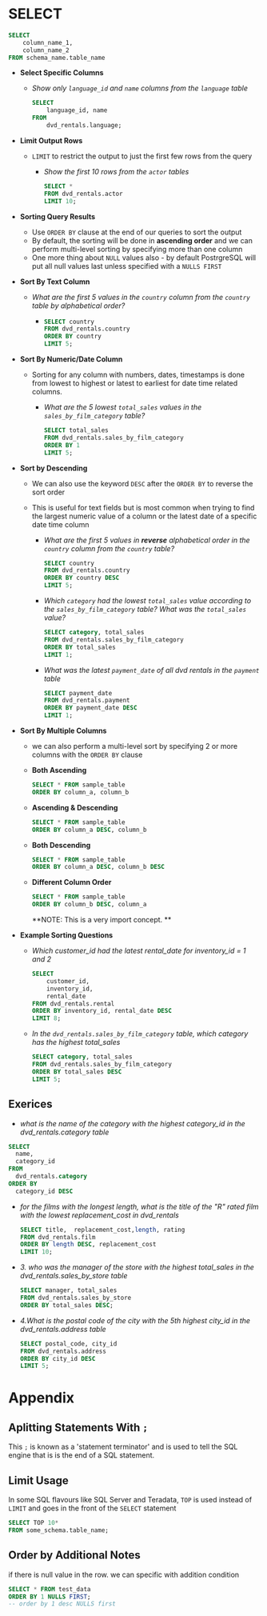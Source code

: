 # SELECT

```sql
SELECT
	column_name_1,
	column_name_2
FROM schema_name.table_name
```

- **Select Specific Columns**

  - *Show only `language_id` and `name` columns from the `language` table*

    ```sql
    SELECT
    	language_id, name
    FROM 
    	dvd_rentals.language;
    ```

- **Limit Output Rows**

  - `LIMIT` to restrict the output to just the first few rows from the query

    - *Show the first 10 rows from the `actor` tables*

      ```sql
      SELECT *
      FROM dvd_rentals.actor
      LIMIT 10;
      ```

- **Sorting Query Results**

  - Use `ORDER BY` clause at the end of our queries to sort the output
  - By default, the sorting will be done in **ascending order** and we can perform multi-level sorting by specifying more than one column
  - One more thing about `NULL` values also - by default PostrgreSQL will put all null values last unless specified with a `NULLS FIRST` 

- **Sort By Text Column**

  - *What are the first 5 values in the `country` column from the `country` table by alphabetical order?*

    - ```sql
      SELECT country
      FROM dvd_rentals.country
      ORDER BY country
      LIMIT 5;
      ```

- **Sort By Numeric/Date Column**

  - Sorting for any column with numbers, dates, timestamps is done from lowest to highest or latest to earliest for date time related columns.

    - *What are the 5 lowest `total_sales` values in the `sales_by_film_category` table?*

      ```sql
      SELECT total_sales
      FROM dvd_rentals.sales_by_film_category
      ORDER BY 1
      LIMIT 5;
      ```

- **Sort by Descending**

  - We can also use the keyword `DESC` after the `ORDER BY` to reverse the sort order

  - This is useful for text fields but is most common when trying to find the largest numeric value of a column or the latest date of a specific date time column

    - *What are the first 5 values in **reverse** alphabetical order in the `country` column from the `country` table?*

      ```sql
      SELECT country
      FROM dvd_rentals.country
      ORDER BY country DESC
      LIMIT 5; 
      ```

      

    - *Which `category` had the lowest `total_sales` value according to the `sales_by_film_category` table? What was the `total_sales` value?*

      ```sql
      SELECT category, total_sales
      FROM dvd_rentals.sales_by_film_category
      ORDER BY total_sales
      LIMIT 1;
      ```

    - *What was the latest `payment_date` of all dvd rentals in the `payment` table*

      ```sql
      SELECT payment_date
      FROM dvd_rentals.payment
      ORDER BY payment_date DESC
      LIMIT 1;
      ```

- **Sort By Multiple Columns**

  - we can also perform a multi-level sort by specifying 2 or more columns with the `ORDER BY` clause

  - **Both Ascending**

    ```sql
    SELECT * FROM sample_table
    ORDER BY column_a, column_b
    ```

  - **Ascending & Descending**

    ```sql
    SELECT * FROM sample_table
    ORDER BY column_a DESC, column_b
    ```

  - **Both Descending**

    ```sql
    SELECT * FROM sample_table
    ORDER BY column_a DESC, column_b DESC
    ```

  - **Different Column Order**

    ```sql
    SELECT * FROM sample_table
    ORDER BY column_b DESC, column_a
    ```

    **NOTE: This is a very import concept. **

- **Example Sorting Questions**

  - *Which customer_id had the latest rental_date for inventory_id = 1 and 2*

    ```sql
    SELECT 
    	customer_id,
    	inventory_id,
    	rental_date
    FROM dvd_rentals.rental
    ORDER BY inventory_id, rental_date DESC
    LIMIT 8;
    ```

  - *In the `dvd_rentals.sales_by_film_category` table, which category has the highest total_sales*

    ```sql
    SELECT category, total_sales
    FROM dvd_rentals.sales_by_film_category
    ORDER BY total_sales DESC
    LIMIT 5;
    ```

## Exerices 

- *what is the name of the category with the highest category_id in the dvd_rentals.category table*

```sql
SELECT
  name,
  category_id
FROM
  dvd_rentals.category
ORDER BY
  category_id DESC
```

- *for the films with the longest length, what is the title of the "R" rated film with the lowest replacement_cost in dvd_rentals*

  ```sql
  SELECT title,  replacement_cost,length, rating
  FROM dvd_rentals.film
  ORDER BY length DESC, replacement_cost
  LIMIT 10;
  ```

- *3. who was the manager of the store with the highest total_sales in the dvd_rentals.sales_by_store table*

  ```sql
  SELECT manager, total_sales
  FROM dvd_rentals.sales_by_store
  ORDER BY total_sales DESC;
  ```

- *4.What is the postal code of the city with the 5th highest city_id in the dvd_rentals.address table*

  ```sql
  SELECT postal_code, city_id
  FROM dvd_rentals.address
  ORDER BY city_id DESC
  LIMIT 5; 
  ```

# Appendix

## Aplitting Statements With `;`

This `;` is known as a 'statement terminator' and is used to tell the SQL engine that is is the end of a SQL statement. 

## Limit Usage

In some SQL flavours like SQL Server and Teradata, `TOP` is used instead of `LIMIT` and goes in the front of the `SELECT` statement

```sql
SELECT TOP 10*
FROM some_schema.table_name;
```

## Order by Additional Notes

if there is null value in the row. we can specific with addition condition

```sql
SELECT * FROM test_data
ORDER BY 1 NULLS FIRST;
-- order by 1 desc NULLS first 
```





















